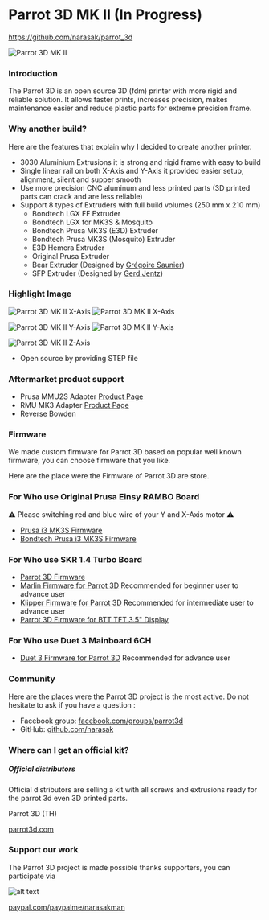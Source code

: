 # Parrot 3D MK II (In Progress)

https://github.com/narasak/parrot_3d

![Parrot 3D MK II](https://github.com/narasak/parrot_3d/blob/mk2/img/parrot3d-mkII.png?raw=true)

### Introduction
The Parrot 3D is an open source 3D (fdm) printer with more rigid and reliable solution. It allows faster prints, increases precision, makes maintenance easier and reduce plastic parts for extreme precision frame.

### Why another build?
Here are the features that explain why I decided to create another printer.

* 3030 Aluminium Extrusions it is strong and rigid frame with easy to build
* Single linear rail on both X-Axis and Y-Axis it provided easier setup, alignment, silent and supper smooth
* Use more precision CNC aluminum and less printed parts (3D printed parts can crack and are less reliable)
* Support 8 types of Extruders with full build volumes (250 mm x 210 mm)
    * Bondtech LGX FF Extruder
    * Bondtech LGX for MK3S & Mosquito
    * Bondtech Prusa MK3S (E3D) Extruder
    * Bondtech Prusa MK3S (Mosquito) Extruder
    * E3D Hemera Extruder
    * Original Prusa Extruder
    * Bear Extruder (Designed by [Grégoire Saunier](https://github.com/gregsaun/bear_extruder_and_x_axis))
    * SFP Extruder (Designed
      by [Gerd Jentz](https://github.com/gerdj/RedBear/tree/master/SFP_Extruder?fbclid=IwAR3Uj-65sifwO2yWpbCwoKYdIusArH3cBH_lzmMJN2WZawB7Bh3vTl2CO8A))

### Highlight Image

![Parrot 3D MK II X-Axis](https://github.com/narasak/parrot_3d/blob/mk2/img/parrot3d-mkII-x-axis.png?raw=true)
![Parrot 3D MK II X-Axis](https://github.com/narasak/parrot_3d/blob/mk2/img/parrot3d-mkII-x-axis-2.png?raw=true)

![Parrot 3D MK II Y-Axis](https://github.com/narasak/parrot_3d/blob/mk2/img/parrot3d-mkII-y-axis.png?raw=true)
![Parrot 3D MK II Y-Axis](https://github.com/narasak/parrot_3d/blob/mk2/img/parrot3d-mkII-y-axis-2.png?raw=true)

![Parrot 3D MK II Z-Axis](https://github.com/narasak/parrot_3d/blob/mk2/img/parrot3d-mkII-z-axis.png?raw=true)

* Open source by providing STEP file

### Aftermarket product support

* Prusa MMU2S
  Adapter [Product Page](https://shop.prusa3d.com/en/upgrades/183-original-prusa-i3-mmu2s-upgrade-kit-for-mk25-mk3s.html)
* RMU MK3 Adapter [Product Page](https://filamentbuffer.co.uk)
* Reverse Bowden

### Firmware

We made custom firmware for Parrot 3D based on popular well known firmware, you can choose firmware that you like.

Here are the place were the Firmware of Parrot 3D are store.

### For Who use Original Prusa Einsy RAMBO Board
⚠️ Please switching red and blue wire of your Y and X-Axis motor ⚠️
* [Prusa i3 MK3S Firmware](https://www.prusa3d.com/drivers)
* [Bondtech Prusa i3 MK3S Firmware](https://www.bondtech.se/en/knowledge-base/firmware-updates-for-prusa-i3)

### For Who use SKR 1.4 Turbo Board
* [Parrot 3D Firmware](https://github.com/narasak/parrot_3d_firmware)
* [Marlin Firmware for Parrot 3D](https://github.com/narasak/parrot_3d_firmware) Recommended for beginner user to advance user 
* [Klipper Firmware for Parrot 3D](https://github.com/narasak/parrot_3d_klipper_firmware) Recommended for intermediate user to advance user
* [Parrot 3D Firmware for BTT TFT 3.5" Display](https://github.com/narasak/parrot_3d_tft35_firmware)

### For Who use Duet 3 Mainboard 6CH
* [Duet 3 Firmware for Parrot 3D](https://github.com/narasak/parrot_3d_duet_firmware) Recommended for advance user

### Community
Here are the places were the Parrot 3D project is the most active. Do not hesitate to ask if you have a question :
* Facebook group: [facebook.com/groups/parrot3d](https://www.facebook.com/groups/parrot3d)
* GitHub: [github.com/narasak](https://github.com/narasak)

### Where can I get an official kit?
##### Official distributors

Official distributors are selling a kit with all screws and extrusions ready for the parrot 3d even 3D printed parts.

Parrot 3D (TH)
 
[parrot3d.com](https://www.parrot3d.com)

### Support our work

The Parrot 3D project is made possible thanks supporters, you can participate via 


![alt text](https://www.paypalobjects.com/webstatic/mktg/logo/pp_cc_mark_111x69.jpg "PayPal Logo")

[paypal.com/paypalme/narasakman](https://www.paypal.com/paypalme/narasakman)
